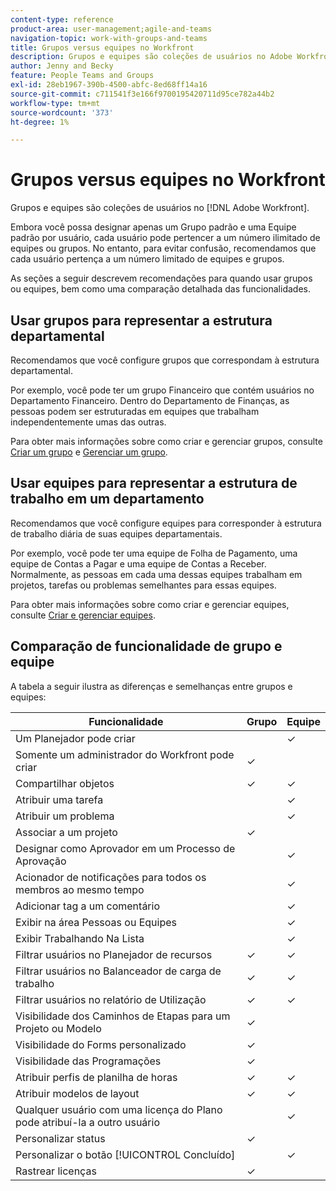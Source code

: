 ```yaml
---
content-type: reference
product-area: user-management;agile-and-teams
navigation-topic: work-with-groups-and-teams
title: Grupos versus equipes no Workfront
description: Grupos e equipes são coleções de usuários no Adobe Workfront. Saiba mais sobre as diferenças e semelhanças entre grupos e equipes.
author: Jenny and Becky
feature: People Teams and Groups
exl-id: 28eb1967-390b-4500-abfc-8ed68ff14a16
source-git-commit: c711541f3e166f9700195420711d95ce782a44b2
workflow-type: tm+mt
source-wordcount: '373'
ht-degree: 1%

---
```


# Grupos versus equipes no Workfront

<!-- Audited: 12/2023 -->

Grupos e equipes são coleções de usuários no [!DNL Adobe Workfront].

Embora você possa designar apenas um Grupo padrão e uma Equipe padrão por usuário, cada usuário pode pertencer a um número ilimitado de equipes ou grupos. No entanto, para evitar confusão, recomendamos que cada usuário pertença a um número limitado de equipes e grupos.

As seções a seguir descrevem recomendações para quando usar grupos ou equipes, bem como uma comparação detalhada das funcionalidades.

## Usar grupos para representar a estrutura departamental

Recomendamos que você configure grupos que correspondam à estrutura departamental.

Por exemplo, você pode ter um grupo Financeiro que contém usuários no Departamento Financeiro. Dentro do Departamento de Finanças, as pessoas podem ser estruturadas em equipes que trabalham independentemente umas das outras.

Para obter mais informações sobre como criar e gerenciar grupos, consulte [Criar um grupo](../../administration-and-setup/manage-groups/create-and-manage-groups/create-a-group.md) e [Gerenciar um grupo](../../administration-and-setup/manage-groups/create-and-manage-groups/manage-a-group.md).

## Usar equipes para representar a estrutura de trabalho em um departamento

Recomendamos que você configure equipes para corresponder à estrutura de trabalho diária de suas equipes departamentais.

Por exemplo, você pode ter uma equipe de Folha de Pagamento, uma equipe de Contas a Pagar e uma equipe de Contas a Receber. Normalmente, as pessoas em cada uma dessas equipes trabalham em projetos, tarefas ou problemas semelhantes para essas equipes.

Para obter mais informações sobre como criar e gerenciar equipes, consulte [Criar e gerenciar equipes](../../people-teams-and-groups/create-and-manage-teams/create-and-mange-teams.md).

## Comparação de funcionalidade de grupo e equipe

A tabela a seguir ilustra as diferenças e semelhanças entre grupos e equipes:

| **Funcionalidade** | **Grupo** | **Equipe** |
|---|---|---|
| Um Planejador pode criar |  | ✓ |
| Somente um administrador do Workfront pode criar | ✓ |  |
| Compartilhar objetos | ✓ | ✓ |
| Atribuir uma tarefa |  | ✓ |
| Atribuir um problema |  | ✓ |
| Associar a um projeto | ✓ |  |
| Designar como Aprovador em um Processo de Aprovação |  | ✓ |
| Acionador de notificações para todos os membros ao mesmo tempo |  | ✓ |
| Adicionar tag a um comentário |  | ✓ |
| Exibir na área Pessoas ou Equipes |  | ✓ |
| Exibir Trabalhando Na Lista |  | ✓ |
| Filtrar usuários no Planejador de recursos | ✓ | ✓ |
| Filtrar usuários no Balanceador de carga de trabalho | ✓ | ✓ |
| Filtrar usuários no relatório de Utilização | ✓ | ✓ |
| Visibilidade dos Caminhos de Etapas para um Projeto ou Modelo | ✓ |  |
| Visibilidade do Forms personalizado | ✓ |  |
| Visibilidade das Programações | ✓ |  |
| Atribuir perfis de planilha de horas | ✓ | ✓ |
| Atribuir modelos de layout | ✓ | ✓ |
| Qualquer usuário com uma licença do Plano pode atribuí-la a outro usuário |  | ✓ |
| Personalizar status | ✓ |  |
| Personalizar o botão [!UICONTROL Concluído] |  | ✓ |
| Rastrear licenças | ✓ |  |
